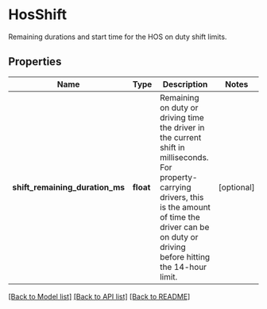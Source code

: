 # HosShift

Remaining durations and start time for the HOS on duty shift limits.
## Properties
Name | Type | Description | Notes
------------ | ------------- | ------------- | -------------
**shift_remaining_duration_ms** | **float** | Remaining on duty or driving time the driver in the current shift in milliseconds. For property-carrying drivers, this is the amount of time the driver can be on duty or driving before hitting the 14-hour limit. | [optional] 

[[Back to Model list]](../README.md#documentation-for-models) [[Back to API list]](../README.md#documentation-for-api-endpoints) [[Back to README]](../README.md)


